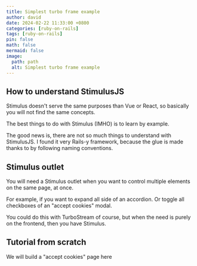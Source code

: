 ```yaml
---
title: Simplest turbo frame example
author: david
date: 2024-02-22 11:33:00 +0800
categories: [ruby-on-rails]
tags: [ruby-on-rails]
pin: false
math: false
mermaid: false
image:
  path: path
  alt: Simplest turbo frame example
---
```


## How to understand StimulusJS

Stimulus doesn't serve the same purposes than Vue or React, so basically you will not find the same concepts.

The best things to do with Stimulus (IMHO) is to learn by example.

The good news is, there are not so much things to understand with StimulusJS. I found it very Rails-y framework, because the glue is made thanks to by following naming conventions.

## Stimulus outlet

You will need a Stimulus outlet when you want to control multiple elements on the same page, at once.

For example, if you want to expand all side of an accordion. Or toggle all checkboxes of an "accept cookies" modal.

You could do this with TurboStream of course, but when the need is purely on the frontend, then you have Stimulus.

## Tutorial from scratch

We will build a "accept cookies" page here